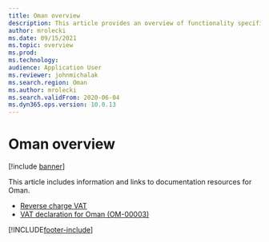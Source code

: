 ```yaml
---
title: Oman overview
description: This article provides an overview of functionality specific to Oman.
author: mrolecki
ms.date: 09/15/2021
ms.topic: overview
ms.prod: 
ms.technology: 
audience: Application User
ms.reviewer: johnmichalak
ms.search.region: Oman
ms.author: mrolecki
ms.search.validFrom: 2020-06-04
ms.dyn365.ops.version: 10.0.13
---
```


# Oman overview

[!include [banner](../../includes/banner.md)]

This article includes information and links to documentation resources for Oman.

- [Reverse charge VAT](../global/emea-reverse-charge.md)
- [VAT declaration for Oman (OM-00003)](emea-oma-vat-declaration.md)

[!INCLUDE[footer-include](../../../includes/footer-banner.md)]

